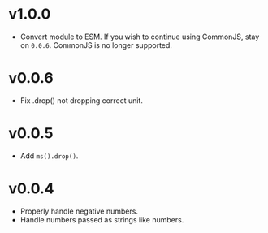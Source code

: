 # v1.0.0

- Convert module to ESM. If you wish to continue using CommonJS, stay on `0.0.6`. CommonJS is no longer supported.

# v0.0.6

- Fix .drop() not dropping correct unit.

# v0.0.5

- Add `ms().drop()`.

# v0.0.4

- Properly handle negative numbers.
- Handle numbers passed as strings like numbers.
